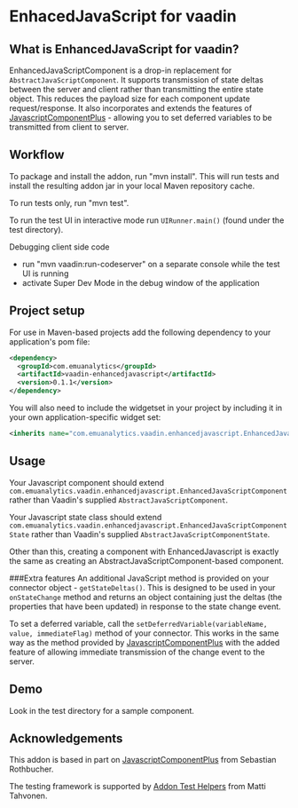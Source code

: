EnhacedJavaScript for vaadin
============================

What is EnhancedJavaScript for vaadin?
--------------------------------------

EnhancedJavaScriptComponent is a drop-in replacement for `AbstractJavaScriptComponent`. It supports transmission of
state deltas between the server and client rather than transmitting the entire state object. This reduces
the payload size for each component update request/response. It also incorporates and extends the features of
[JavascriptComponentPlus](https://github.com/akquinet/JavascriptPlusForVaadin/blob/master/README.md) - allowing 
you to set deferred variables to be transmitted from client to server.

Workflow
--------

To package and install the addon, run "mvn install". This will run tests and install the resulting addon jar
in your local Maven repository cache.

To run tests only, run "mvn test".

To run the test UI in interactive mode run `UIRunner.main()` (found under the test directory).

Debugging client side code
  - run "mvn vaadin:run-codeserver" on a separate console while the test UI is running
  - activate Super Dev Mode in the debug window of the application
  
Project setup
-------------

For use in Maven-based projects add the following dependency to your application's pom file:

```xml
<dependency>
  <groupId>com.emuanalytics</groupId>
  <artifactId>vaadin-enhancedjavascript</artifactId>
  <version>0.1.1</version>
</dependency>
```

You will also need to include the widgetset in your project by including it in your own application-specific
widget set:

```xml
<inherits name="com.emuanalytics.vaadin.enhancedjavascript.EnhancedJavascriptWidgetset" />
```

Usage
-----
Your Javascript component should extend `com.emuanalytics.vaadin.enhancedjavascript.EnhancedJavaScriptComponent`
rather than Vaadin's supplied `AbstractJavaScriptComponent`.

Your Javascript state class should extend `com.emuanalytics.vaadin.enhancedjavascript.EnhancedJavaScriptComponentState`
rather than Vaadin's supplied `AbstractJavaScriptComponentState`.

Other than this, creating a component with EnhancedJavascript is exactly the same as creating an 
AbstractJavaScriptComponent-based component.

###Extra features
An additional JavaScript method is provided on your connector object - `getStateDeltas()`. This is designed to be used
in your `onStateChange` method and returns an object containing just the deltas (the properties that have been updated)
in response to the state change event.

To set a deferred variable, call the `setDeferredVariable(variableName, value, immediateFlag)` method of your connector.
This works in the same way as the method provided by [JavascriptComponentPlus](https://github.com/akquinet/JavascriptPlusForVaadin/blob/master/README.md)
with the added feature of allowing immediate transmission of the change event to the server.


Demo
----
Look in the test directory for a sample component.

Acknowledgements
-----------------
This addon is based in part on
[JavascriptComponentPlus](https://github.com/akquinet/JavascriptPlusForVaadin/blob/master/README.md)
from Sebastian Rothbucher.

The testing framework is supported by [Addon Test Helpers](https://vaadin.com/directory#!addon/addon-test-helpers)
from Matti Tahvonen.

